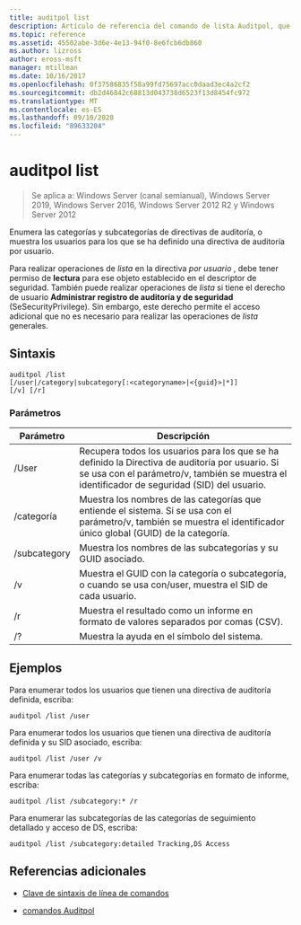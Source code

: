 ```yaml
---
title: auditpol list
description: Artículo de referencia del comando de lista Auditpol, que enumera las categorías y subcategorías de la Directiva de auditoría, o enumera los usuarios para los que se define una directiva de auditoría por usuario.
ms.topic: reference
ms.assetid: 45502abe-3d6e-4e13-94f0-8e6fcb6db860
ms.author: lizross
author: eross-msft
manager: mtillman
ms.date: 10/16/2017
ms.openlocfilehash: 0f37586835f58a99fd75697acc0daad3ec4a2cf2
ms.sourcegitcommit: db2d46842c68813d043738d6523f13d8454fc972
ms.translationtype: MT
ms.contentlocale: es-ES
ms.lasthandoff: 09/10/2020
ms.locfileid: "89633204"
---
```

# <a name="auditpol-list"></a>auditpol list

> Se aplica a: Windows Server (canal semianual), Windows Server 2019, Windows Server 2016, Windows Server 2012 R2 y Windows Server 2012

Enumera las categorías y subcategorías de directivas de auditoría, o muestra los usuarios para los que se ha definido una directiva de auditoría por usuario.

Para realizar operaciones de *lista* en la directiva *por usuario* , debe tener permiso de **lectura** para ese objeto establecido en el descriptor de seguridad. También puede realizar operaciones de *lista* si tiene el derecho de usuario **Administrar registro de auditoría y de seguridad** (SeSecurityPrivilege). Sin embargo, este derecho permite el acceso adicional que no es necesario para realizar las operaciones de *lista* generales.

## <a name="syntax"></a>Sintaxis

```
auditpol /list
[/user|/category|subcategory[:<categoryname>|<{guid}>|*]]
[/v] [/r]
```

### <a name="parameters"></a>Parámetros

| Parámetro | Descripción |
| ------- | -------- |
| /User | Recupera todos los usuarios para los que se ha definido la Directiva de auditoría por usuario. Si se usa con el parámetro/v, también se muestra el identificador de seguridad (SID) del usuario. |
| /categoría | Muestra los nombres de las categorías que entiende el sistema. Si se usa con el parámetro/v, también se muestra el identificador único global (GUID) de la categoría. |
| /subcategory | Muestra los nombres de las subcategorías y su GUID asociado. |
| /v | Muestra el GUID con la categoría o subcategoría, o cuando se usa con/user, muestra el SID de cada usuario. |
| /r | Muestra el resultado como un informe en formato de valores separados por comas (CSV). |
| /? | Muestra la ayuda en el símbolo del sistema. |

## <a name="examples"></a>Ejemplos

Para enumerar todos los usuarios que tienen una directiva de auditoría definida, escriba:

```
auditpol /list /user
```

Para enumerar todos los usuarios que tienen una directiva de auditoría definida y su SID asociado, escriba:

```
auditpol /list /user /v
```

Para enumerar todas las categorías y subcategorías en formato de informe, escriba:

```
auditpol /list /subcategory:* /r
```

Para enumerar las subcategorías de las categorías de seguimiento detallado y acceso de DS, escriba:

```
auditpol /list /subcategory:detailed Tracking,DS Access
```

## <a name="additional-references"></a>Referencias adicionales

- [Clave de sintaxis de línea de comandos](command-line-syntax-key.md)

- [comandos Auditpol](auditpol.md)
